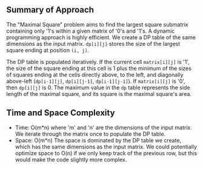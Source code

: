 ## Summary of Approach

The "Maximal Square" problem aims to find the largest square submatrix containing only '1's within a given matrix of '0's and '1's.  A dynamic programming approach is highly efficient.  We create a DP table of the same dimensions as the input matrix.  `dp[i][j]` stores the size of the largest square ending at position `(i, j)`.

The DP table is populated iteratively.  If the current cell `matrix[i][j]` is '1', the size of the square ending at this cell is 1 plus the minimum of the sizes of squares ending at the cells directly above, to the left, and diagonally above-left (`dp[i-1][j]`, `dp[i][j-1]`, `dp[i-1][j-1]`).  If `matrix[i][j]` is '0', then `dp[i][j]` is 0. The maximum value in the `dp` table represents the side length of the maximal square, and its square is the maximal square's area.


## Time and Space Complexity
- Time: O(m*n) where 'm' and 'n' are the dimensions of the input matrix.  We iterate through the matrix once to populate the DP table.
- Space: O(m*n)  The space is dominated by the DP table we create, which has the same dimensions as the input matrix.  We could potentially optimize space to O(n) if we only keep track of the previous row, but this would make the code slightly more complex.